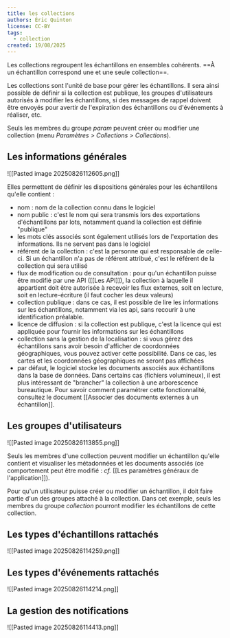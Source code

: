```yaml
---
title: les collections
authors: Éric Quinton
license: CC-BY
tags:
  - collection
created: 19/08/2025
---
```

Les collections regroupent les échantillons en ensembles cohérents. ==À un échantillon correspond une et une seule collection==.

Les collections sont l'unité de base pour gérer les échantillons. Il sera ainsi possible de définir si la collection est publique, les groupes d'utilisateurs autorisés à modifier les échantillons, si des messages de rappel doivent être envoyés pour avertir de l'expiration des échantillons ou d'événements à réaliser, etc.

Seuls les membres du groupe *param* peuvent créer ou modifier une collection (menu *Paramètres > Collections > Collections*).

## Les informations générales
![[Pasted image 20250826112605.png]]

Elles permettent de définir les dispositions générales pour les échantillons qu'elle contient :
- nom : nom de la collection connu dans le logiciel
- nom public : c'est le nom qui sera transmis lors des exportations d'échantillons par lots, notamment quand la collection est définie "publique"
- les mots clés associés sont également utilisés lors de l'exportation des informations. Ils ne servent pas dans le logiciel
- référent de la collection : c'est la personne qui est responsable de celle-ci. Si un échantillon n'a pas de référent attribué, c'est le référent de la collection qui sera utilisé
- flux de modification ou de consultation : pour qu'un échantillon puisse être modifié par une API ([[Les API]]), la collection à laquelle il appartient doit être autorisée à recevoir les flux externes, soit en lecture, soit en lecture-écriture (il faut cocher les deux valeurs)
- collection publique : dans ce cas, il est possible de lire les informations sur les échantillons, notamment via les api, sans recourir à une identification préalable.
- licence de diffusion : si la collection est publique, c'est la licence qui est appliquée pour fournir les informations sur les échantillons
- collection sans la gestion de la localisation : si vous gérez des échantillons sans avoir besoin d'afficher de coordonnées géographiques, vous pouvez activer cette possibilité. Dans ce cas, les cartes et les coordonnées géographiques ne seront pas affichées
- par défaut, le logiciel stocke les documents associés aux échantillons dans la base de données. Dans certains cas (fichiers volumineux), il est plus intéressant de "brancher" la collection à une arborescence bureautique. Pour savoir comment paramétrer cette fonctionnalité, consultez le document [[Associer des documents externes à un échantillon]].

## Les groupes d'utilisateurs

![[Pasted image 20250826113855.png]]

Seuls les membres d'une collection peuvent modifier un échantillon qu'elle contient et visualiser les métadonnées  et les documents associés (ce comportement peut être modifié : *cf.* [[Les paramètres généraux de l'application]]).

Pour qu'un utilisateur puisse créer ou modifier un échantillon, il doit faire partie d'un des groupes attaché à la collection. Dans cet exemple, seuls les membres du groupe *collection* pourront modifier les échantillons de cette collection.

## Les types d'échantillons rattachés

![[Pasted image 20250826114259.png]]

## Les types d'événements rattachés

![[Pasted image 20250826114214.png]]

## La gestion des notifications


![[Pasted image 20250826114413.png]]

